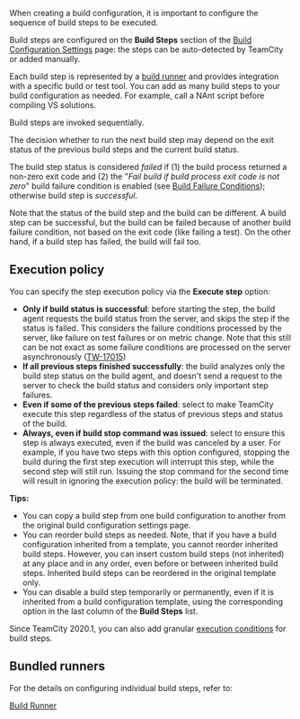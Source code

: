 [//]: # (title: Configuring Build Steps)
[//]: # (auxiliary-id: Configuring Build Steps)

When creating a build configuration, it is important to configure the sequence of build steps to be executed.

Build steps are configured on the __Build Steps__ section of the [Build Configuration Settings](creating-and-editing-build-configurations.md) page: the steps can be auto-detected by TeamCity or added manually.

Each build step is represented by a [build runner](build-runner.md) and provides integration with a specific build or test tool. You can add as many build steps to your build configuration as needed. For example, call a NAnt script before compiling VS solutions.

Build steps are invoked sequentially.

The decision whether to run the next build step may depend on the exit status of the previous build steps and the current build status.

The build step status is considered _failed_ if (1) the build process returned a non-zero exit code and (2) the "_Fail build if build process exit code is not zero_" build failure condition is enabled (see [Build Failure Conditions](build-failure-conditions.md)); otherwise build step is _successful_.

Note that the status of the build step and the build can be different. A build step can be successful, but the build can be failed because of another build failure condition, not based on the exit code (like failing a test). On the other hand, if a build step has failed, the build will fail too.

## Execution policy

You can specify the step execution policy via the __Execute step__ option:
* __Only if build status is successful__: before starting the step, the build agent requests the build status from the server, and skips the step if the status is failed. This considers the failure conditions processed by the server, like failure on test failures or on metric change. Note that this still can be not exact as some failure conditions are processed on the server asynchronously ([TW-17015](https://youtrack.jetbrains.com/issue/TW-17015))
* __If all previous steps finished successfully__: the build analyzes only the build step status on the build agent, and doesn't send a request to the server to check the build status and considers only important step failures.
* __Even if some of the previous steps failed__: select to make TeamCity execute this step regardless of the status of previous steps and status of the build.
* __Always, even if build stop command was issued__: select to ensure this step is always executed, even if the build was canceled by a user. For example, if you have two steps with this option configured, stopping the build during the first step execution will interrupt this step, while the second step will still run. Issuing the stop command for the second time will result in ignoring the execution policy: the build will be terminated.

<tip>

__Tips:__

* You can copy a build step from one build configuration to another from the original build configuration settings page.
* You can reorder build steps as needed. Note, that if you have a build configuration inherited from a template, you cannot reorder inherited build steps. However, you can insert custom build steps (not inherited) at any place and in any order, even before or between inherited build steps. Inherited build steps can be reordered in the original template only.
* You can disable a build step temporarily or permanently, even if it is inherited from a build configuration template, using the corresponding option in the last column of the __Build Steps__ list.

</tip>

<anchor name=""/>

Since TeamCity 2020.1, you can also add granular [execution conditions](build-step-conditions.md) for build steps.

## Bundled runners

For the details on configuring individual build steps, refer to:

<toc/>

 <seealso>
        <category ref="concepts">
            <a href="build-runner.md">Build Runner</a>
        </category>
</seealso>